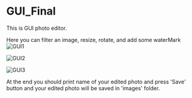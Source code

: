 # GUI_Final
This is GUI photo editor.

Here you can filter an image, resize, rotate, and add some waterMark
![GUI1](https://user-images.githubusercontent.com/99643171/170819741-361c72c5-7d10-46fd-82f8-4c24a958ff4b.jpg)

![GUI2](https://user-images.githubusercontent.com/99643171/170819745-a3918607-9e7e-4ac3-8d16-db985b441e7b.jpg)

![GUI3](https://user-images.githubusercontent.com/99643171/170819748-28d122c1-e7cd-478f-b7a1-95aeeccc5775.jpg)

At the end you should print name of your edited photo and press 'Save' button and your edited photo will be saved in 'images' folder.
